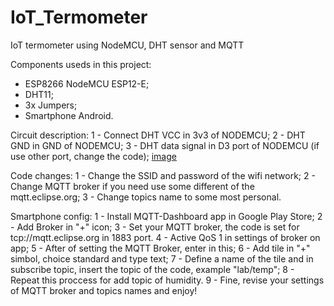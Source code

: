 # IoT_Termometer
IoT termometer using NodeMCU, DHT sensor and MQTT

Components useds in this project:
  - ESP8266 NodeMCU ESP12-E;
  - DHT11;
  - 3x Jumpers;
  - Smartphone Android.

Circuit description: 
  1 - Connect DHT VCC in 3v3 of NODEMCU;
  2 - DHT GND in GND of NODEMCU;
  3 - DHT data signal in D3 port of NODEMCU (if use other port, change the code);
  [image](http://[![iot-termometer-circuit.jpg](https://i.postimg.cc/PrbbXv5H/iot-termometer-circuit.jpg)](https://postimg.cc/rKmRgm4Z))

Code changes:
  1 - Change the SSID and password of the wifi network;
  2 - Change MQTT broker if you need use some different of the mqtt.eclipse.org;
  3 - Change topics name to some most personal.
  
Smartphone config:
  1 - Install MQTT-Dashboard app in Google Play Store;
  2 - Add Broker in "+" icon;
  3 - Set your MQTT broker, the code is set for tcp://mqtt.eclipse.org in 1883 port. 
  4 - Active QoS 1 in settings of broker on app;
  5 - After of setting the MQTT Broker, enter in this;
  6 - Add tile in "+" simbol, choice standard and type text;
  7 - Define a name of the tile and in subscribe topic, insert the topic of the code, example "lab/temp";
  8 - Repeat this proccess for add topic of humidity.
  9 - Fine, revise your settings of MQTT broker and topics names and enjoy!
